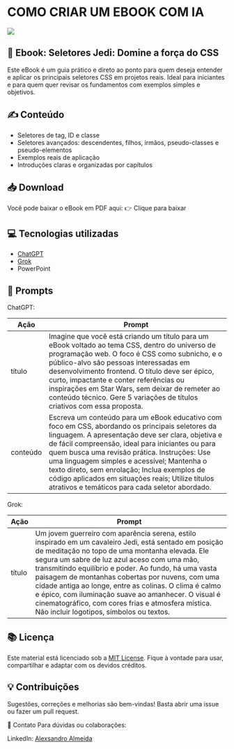 # COMO CRIAR UM EBOOK COM IA

![](https://i.postimg.cc/JzL3D8zk/imgebook.png)

## 📘 Ebook: Seletores Jedi: Domine a força do CSS
Este eBook é um guia prático e direto ao ponto para quem deseja entender e aplicar os principais seletores CSS em projetos reais. Ideal para iniciantes e para quem quer revisar os fundamentos com exemplos simples e objetivos.

## ✍️ Conteúdo
- Seletores de tag, ID e classe
- Seletores avançados: descendentes, filhos, irmãos, pseudo-classes e pseudo-elementos
- Exemplos reais de aplicação
- Introduções claras e organizadas por capítulos

## 📥 Download
Você pode baixar o eBook em PDF aqui: 👉 Clique para baixar

## 💻 Tecnologias utilizadas
- [ChatGPT](https://chatgpt.com/)
- [Grok](https://grok.com/)
- PowerPoint

## 🧠 Prompts
ChatGPT:

|Ação |	Prompt |
|-----|--------|
|título	| Imagine que você está criando um título para um eBook voltado ao tema CSS, dentro do universo de programação web. O foco é CSS como subnicho, e o público-alvo são pessoas interessadas em desenvolvimento frontend. O título deve ser épico, curto, impactante e conter referências ou inspirações em Star Wars, sem deixar de remeter ao conteúdo técnico. Gere 5 variações de títulos criativos com essa proposta. |
|conteúdo |	Escreva um conteúdo para um eBook educativo com foco em CSS, abordando os principais seletores da linguagem. A apresentação deve ser clara, objetiva e de fácil compreensão, ideal para iniciantes ou para quem busca uma revisão prática. Instruções: Use uma linguagem simples e acessível; Mantenha o texto direto, sem enrolação; Inclua exemplos de código aplicados em situações reais; Utilize títulos atrativos e temáticos para cada seletor abordado. |

Grok:

|Ação |	Prompt |
|-----|--------|
| título |	Um jovem guerreiro com aparência serena, estilo inspirado em um cavaleiro Jedi, está sentado em posição de meditação no topo de uma montanha elevada. Ele segura um sabre de luz azul aceso com uma mão, transmitindo equilíbrio e poder. Ao fundo, há uma vasta paisagem de montanhas cobertas por nuvens, com uma cidade antiga ao longe, entre as colinas. O clima é calmo e épico, com iluminação suave ao amanhecer. O visual é cinematográfico, com cores frias e atmosfera mística. Não incluir logotipos, símbolos ou textos. |

## 📚 Licença
Este material está licenciado sob a [MIT License](https://github.com/Alexdevsoft/how-to-create-an-ebook-with-ai/blob/main/LICENSE). Fique à vontade para usar, compartilhar e adaptar com os devidos créditos.

## 💡 Contribuições
Sugestões, correções e melhorias são bem-vindas! Basta abrir uma issue ou fazer um pull request.

📩 Contato
Para dúvidas ou colaborações:

LinkedIn: [Alexsandro Almeida](https://github.com/Alexdevsoft/how-to-create-an-ebook-with-ai/blob/main/www.linkedin.com/in/alexsandro-j-a-almeida)